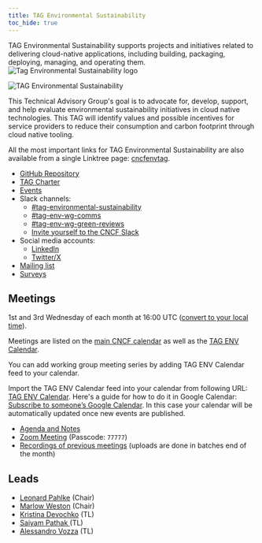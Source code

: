 ```yaml
---
title: TAG Environmental Sustainability
toc_hide: true
---
```


<div class="row mt-5 mb-3">
    <div class="col-lg-6">
        <div class="lead">
        TAG Environmental Sustainability supports projects and initiatives related to delivering
        cloud-native applications, including building, packaging, deploying,
        managing, and operating them.
        </div>
    </div>
    <div class="col-lg-6">
        <img src="/images/tag-environmental-sustainability_color.svg" alt="Tag Environmental Sustainability logo" style="max-width: 300px;">
    </div>
</div>

<p class="mt-5 mb-5"><img src="/images/tag-env-sustainability-header.webp" alt="TAG Environmental Sustainability"></p>

This Technical Advisory Group's goal is to advocate for, develop, support, and help evaluate environmental sustainability initiatives in cloud native technologies. This TAG will identify values and possible incentives for service providers to reduce their consumption and carbon footprint through cloud native tooling.

<!-- cSpell:ignore Linktree -->
All the most important links for TAG Environmental Sustainability are also available from a single Linktree page: [cncfenvtag](https://linktr.ee/cncfenvtag).

- [GitHub Repository](https://github.com/cncf/tag-env-sustainability)
- [TAG Charter](https://github.com/cncf/tag-env-sustainability/blob/main/charter.md)
- [Events](https://tag-env-sustainability.cncf.io/events/)
- Slack channels:
  - [#tag-environmental-sustainability](https://cloud-native.slack.com/archives/C03F270PDU6)
  - [#tag-env-wg-comms](https://cloud-native.slack.com/archives/C068XUD9AEA)
  - [#tag-env-wg-green-reviews](https://cloud-native.slack.com/archives/C060EDHN431)
  - [Invite yourself to the CNCF Slack](https://slack.cncf.io/)
- Social media accounts:
  - [LinkedIn](https://www.linkedin.com/company/cncf-tag-environmental-sustainability)
  - [Twitter/X](https://twitter.com/CNCFEnvTAG)
- [Mailing list](https://lists.cncf.io/g/cncf-tag-env-sustainability/topics)
- [Surveys](https://github.com/cncf/tag-env-sustainability/tree/main/artifacts/surveys)

## Meetings

1st and 3rd Wednesday of each month at 16:00 UTC ([convert to your local
time](https://dateful.com/convert/utc?t=16)).

Meetings are listed on the [main CNCF calendar](https://www.cncf.io/calendar/)
as well as the [TAG ENV Calendar](https://calendar.google.com/calendar/embed?src=72e93a411f02e5664bb4485c04311b83dae6a62574e4ab882a1ccf8526aa9bf1%40group.calendar.google.com&ctz=America%2FChicago).

You can add working group meeting series by adding TAG ENV Calendar feed to your calendar.

Import the TAG ENV Calendar feed into your calendar from following URL: [TAG ENV Calendar](https://calendar.google.com/calendar/embed?src=72e93a411f02e5664bb4485c04311b83dae6a62574e4ab882a1ccf8526aa9bf1%40group.calendar.google.com). Here's a guide for how to do it in Google Calendar: [Subscribe to someone’s Google Calendar](https://support.google.com/calendar/answer/37100?hl=en&co=GENIE.Platform%3DDesktop). In this case your calendar will be automatically updated once new events are published.

* [Agenda and Notes](https://bit.ly/cncf-tag-env-meeting-notes)
* [Zoom Meeting](https://zoom.us/my/cncftagenvsustainability) (Passcode: `77777`)
* [Recordings of previous meetings](https://www.youtube.com/@CNCFEnvTAG/playlists) (uploads are done in batches end of the month)

## Leads

- [Leonard Pahlke](https://github.com/leonardpahlke) (Chair)
- [Marlow Weston](https://github.com/catblade) (Chair)
- [Kristina Devochko](https://github.com/guidemetothemoon) (TL)
- [Saiyam Pathak ](https://github.com/saiyam1814) (TL)
- [Alessandro Vozza](https://github.com/ams0) (TL)
